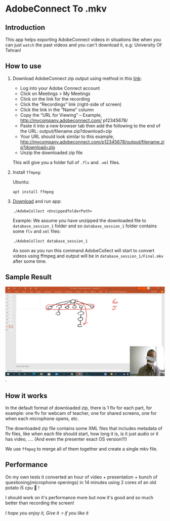 # AdobeConnect To .mkv

## Introduction

This app helps exporting AdobeConnect videos in situations like when you can just `watch` the past videos and you can't download it, e.g: University Of Tehran!

## How to use

1. Download AdobeConnect zip output using method in this [link](https://stackoverflow.com/questions/5179517/how-can-i-export-an-adobe-connect-recording-as-a-video):

   - Log into your Adobe Connect account
   - Click on Meetings > My Meetings
   - Click on the link for the recording
   - Click the “Recordings” link (right-side of screen)
   - Click the link in the “Name” column
   - Copy the “URL for Viewing” – Example, http://mycompany.adobeconnect.com/ p12345678/
   - Paste it into a new browser tab then add the following to the end of the URL: output/filename.zip?download=zip
   - Your URL should look similar to this example, http://mycompany.adobeconnect.com/p12345678/output/filename.zip?download=zip
   - Unzip the downloaded zip file

   This will give you a folder full of `.flv` and `.xml` files.

2. Install `ffmpeg`:

   Ubuntu:

   ```
   apt install ffmpeg
   ```

3. [Download](https://github.com/ali-em/AdobeCollect/releases/download/v0.8.1/AdobeCollect) and run app:

   ```
   ./AdobeCollect <UnzippedfolderPath>
   ```

   Example:
   We assume you have unzipped the downloaded file to `database_session_1` folder and so `database_session_1` folder contains some `flv` and `xml` files:

   ```
   ./AdobeCollect database_session_1
   ```

   As soon as you run this command AdobeCollect will start to convert videos using ffmpeg and output will be in `database_session_1/Final.mkv` after some time.

## Sample Result

![preview image](AdobeConnect.jpg "Preview").


## How it works

In the default format of downloaded zip, there is 1 flv for each part, for example: one flv for webcam of teacher, one for shared screens, one for when each microphone opens, etc.

The downloaded zip file contains some XML files that includes metadata of flv files, like when each file should start, how long it is, is it just audio or it has video, .... (And even the presenter exact OS version!!!)

We use `ffmpeg` to merge all of them together and create a single mkv file.

## Performance

On my own tests it converted an hour of video + presentation + bunch of questioning(microphone openings) in 14 minutes using 2 cores of an old potato i5 cpu :potato: !

I should work on it's performance more but now it's good and so much better than recording the screen!

<i>I hope you enjoy it, Give it :star: if you like it </i>
